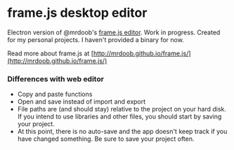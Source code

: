 # frame.js desktop editor

Electron version of @mrdoob's [frame.js editor](http://mrdoob.github.io/frame.js/editor/). Work in progress. Created for my personal projects. I haven't provided a binary for now.

Read more about frame.js at [http://mrdoob.github.io/frame.js/](http://mrdoob.github.io/frame.js/)

### Differences with web editor

* Copy and paste functions
* Open and save instead of import and export
* File paths are (and should stay) relative to the project on your hard disk. If you intend to use libraries and other files, you should start by saving your project.
* At this point, there is no auto-save and the app doesn't keep track if you have changed something. Be sure to save your project often.